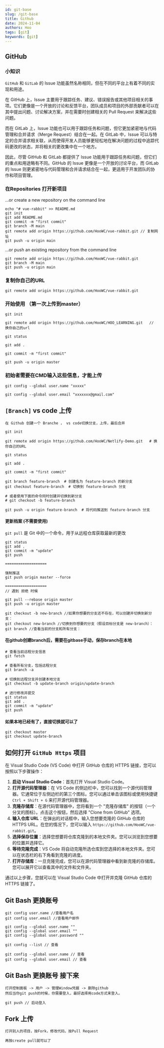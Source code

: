 ```yaml
---
id: git-base
slug: /git-base
title: Github
date: 2024-11-04
authors: Hoo
tags: [git]
keywords: [git]
---
```


## GitHub 



### 小知识

`GitHub` 和 `GitLab` 的 Issue 功能虽然名称相同，但在不同的平台上有着不同的实现和用途。

在 GitHub 上，Issue 主要用于跟踪任务、建议、错误报告或其他项目相关的事项。它们更像是一个开放的讨论和反馈平台，团队成员和项目的外部贡献者可以在其中提出问题、讨论解决方案，并在需要时创建相关的 Pull Request 来解决这些问题。

而在 GitLab 上，Issue 功能也可以用于跟踪任务和问题，但它更加紧密地与代码管理和合并请求（Merge Request）结合在一起。在 GitLab 中，Issue 可以与特定的合并请求相关联，从而使得开发人员能够更轻松地在解决问题的过程中追踪代码更改的状态，并将相关的更改集中在一个地方。

因此，尽管 GitHub 和 GitLab 都提供了 Issue 功能用于跟踪任务和问题，但它们的重点和用途略有不同。GitHub 的 Issue 更像是一个开放的讨论平台，而 GitLab 的 Issue 则更紧密地与代码管理和合并请求结合在一起，更适用于开发团队的协作和项目管理。



### 在Repositories 打开新项目

…or create a new repository on the command line

```
echo "# vue-rabbit" >> README.md
git init
git add README.md
git commit -m "first commit"
git branch -M main
git remote add origin https://github.com/HooWC/vue-rabbit.git // 复制网址
git push -u origin main
```

…or push an existing repository from the command line

```
git remote add origin https://github.com/HooWC/vue-rabbit.git
git branch -M main
git push -u origin main
```



### 复制你自己的URL

```
git remote add origin https://github.com/HooWC/vue-rabbit.git
```

### 开始使用 （第一次上传到master）

```
git init

git remote add origin https://github.com/HooWC/HOO_LEARNING.git   // 换你自己的url

git status

git add .

git commit -m "first commit"

git push -u origin master
```

### 初始者需要在CMD输入这些信息，才能上传

```
git config --global user.name "xxxxx"

git config --global user.email "xxxxxxx@gmail.com"
```



## `[Branch]` vs code 上传

```
在 Github 创建一个 Branche ， vs code切换分支，上传，最后合并
```

```git
git init

git remote add origin https://github.com/HooWC/Netlify-Demo.git   # 换你自己的URL

git status

git add .

git commit -m "first commit"

git branch feature-branch  # 创建名为 feature-branch 的新分支
git checkout feature-branch  # 切换到 feature-branch 分支

# 或者使用下面的命令同时创建并切换到新分支
# git checkout -b feature-branch

git push -u origin feature-branch  # 将代码推送到 feature-branch 分支
```



#### 更新档案  (不需要使用)

`git pull` 是 Git 中的一个命令，用于从远程仓库获取最新的更改

```
git status
git add .
git commit -m "update"
git push

===================

强制推送
git push origin master --force

===================
// 遇到 拒绝 时候

git pull --rebase origin master
git push -u origin master
```

```
git checkout -b new-branch //如果你想要的分支还不存在，可以创建并切换到新分支：
git checkout new-branch //切换到你想要的分支（假设目标分支是 new-branch）：
git branch //查看当前的分支和所有分支：
```



#### 在github创建branch后，需要在gitbase手动，保存branch在本地

```
# 查看当前远程分支信息
git fetch

# 查看所有分支，包括远程分支
git branch -a

# 切换到远程分支并创建本地分支
git checkout -b update-branch origin/update-branch

# 进行修改并提交
git status
git add .
git commit -m "update"
git push
```



#### 如果本地已经有了，直接切换就可以了

```
git checkout master
git checkout update-branch
```



## 如何打开 `GitHub Https` 项目

在 Visual Studio Code (VS Code) 中打开 GitHub 仓库的 HTTPS 链接，您可以按照以下步骤操作：

1. **启动 Visual Studio Code**：首先打开 Visual Studio Code。
2. **打开源代码管理器**：在 VS Code 的侧边栏中，您可以找到一个源代码管理器。它通常位于左侧边栏的第三个图标。您可以通过单击该图标或使用快捷键 `Ctrl + Shift + G` 来打开源代码管理器。
3. **克隆存储库**：在源代码管理器中，您将看到一个 "克隆存储库" 的按钮（一个分叉的图标）。点击这个按钮，然后选择 "Clone from GitHub" 选项。
4. **输入仓库 URL**：在弹出的对话框中，输入您想要克隆的 GitHub 仓库的 HTTPS URL。在您的情况下，您可以输入 `https://github.com/HooWC/vue-rabbit.git`。
5. **选择保存位置**：选择您想要将仓库克隆到的本地文件夹。您可以浏览到您想要的位置并选择它。
6. **等待克隆完成**：VS Code 将自动克隆所选仓库到您选择的本地文件夹。您可以在状态栏的右下角看到克隆的进度。
7. **打开存储库**：一旦克隆完成，您可以在源代码管理器中看到新克隆的存储库。您可以展开它以查看其中的文件和文件夹。

通过以上步骤，您就可以在 Visual Studio Code 中打开并克隆 GitHub 仓库的 HTTPS 链接了。





## Git Bash 更换账号

```
git config user.name //查看用户名
git config user.email //查看用户邮件

git config --global user.name ""
git config --global user.email ""
git config --global user.password ""

git config --list // 查看
```

```
git config --global user.name // 查看
git config --global user.email // 查看
```



## Git Bash 更换账号 接下来

```
打开控制面板 -> 用户 -> 管理Window凭据 -> 删除github
然后当你git push的时候，你需要登入，最好选择用code方式来登入。
```

```
git push // 启动登入
```



## Fork 上传

```
打开别人的项目，按Fork，修改代码，按Pull Request

再按create pull就可以了
```



